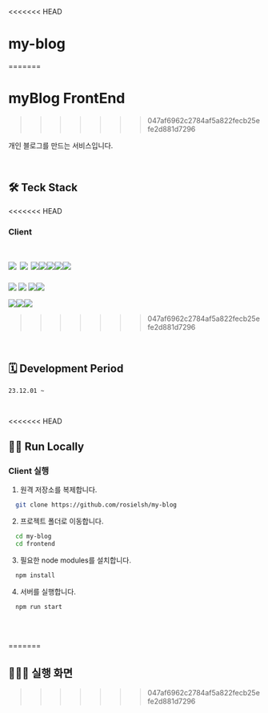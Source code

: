 <<<<<<< HEAD
# my-blog
=======
# myBlog FrontEnd
>>>>>>> 047af6962c2784af5a822fecb25efe2d881d7296

개인 블로그를 만드는 서비스입니다.

<br/>

## 🛠️ Teck Stack

<<<<<<< HEAD
### Client

<img src="https://img.shields.io/badge/React-61DAFB?style=for-the-badge&logo=react&logoColor=white"> <img src="https://img.shields.io/badge/TypeScript-007ACC?style=for-the-badge&logo=typescript&logoColor=white"> <img src="https://img.shields.io/badge/TailwindCSS-38B2AC?style=for-the-badge&logo=tailwind-css&logoColor=white"><img src="https://img.shields.io/badge/React Query-FF4154?style=for-the-badge&logo=reactquery&logoColor=white"><img src="https://img.shields.io/badge/eslint-4B32C3?style=for-the-badge&logo=eslint&logoColor=white"><img src="https://img.shields.io/badge/prettier-F7B93E?style=for-the-badge&logo=prettier&logoColor=white"><img src="https://img.shields.io/badge/NPM-CB3837?style=for-the-badge&logo=NPM&logoColor=white">
=======
<img src="https://img.shields.io/badge/React-61DAFB?style=for-the-badge&logo=react&logoColor=white"> <img src="https://img.shields.io/badge/TypeScript-007ACC?style=for-the-badge&logo=typescript&logoColor=white"> <img src="https://img.shields.io/badge/TailwindCSS-38B2AC?style=for-the-badge&logo=tailwind-css&logoColor=white"><img src="https://img.shields.io/badge/React Query-FF4154?style=for-the-badge&logo=reactquery&logoColor=white">

<img src="https://img.shields.io/badge/eslint-4B32C3?style=for-the-badge&logo=eslint&logoColor=white"><img src="https://img.shields.io/badge/prettier-F7B93E?style=for-the-badge&logo=prettier&logoColor=white"><img src="https://img.shields.io/badge/NPM-CB3837?style=for-the-badge&logo=NPM&logoColor=white">
>>>>>>> 047af6962c2784af5a822fecb25efe2d881d7296



<br/>

<!-- @todo: 배포 이후 정리 -->

<!-- ## Deployment url -->

<!-- ## Version History -->

## 🗓️ Development Period

`23.12.01 ~`

<br/>

<<<<<<< HEAD
## 🏃‍♂️ Run Locally

### Client 실행

1. 원격 저장소를 복제합니다.

```bash
  git clone https://github.com/rosielsh/my-blog
```

2. 프로젝트 폴더로 이동합니다.

```bash
  cd my-blog
  cd frontend
```

3. 필요한 node modules를 설치합니다.

```bash
  npm install
```

4. 서버를 실행합니다.

```bash
  npm run start
```

<br/>

<!-- ### Server 실행 -->

<br/>

<!-- ## 👩🏻‍💻 Demo

Insert gif or link to demo -->
=======
## 👩🏻‍💻 실행 화면


>>>>>>> 047af6962c2784af5a822fecb25efe2d881d7296
